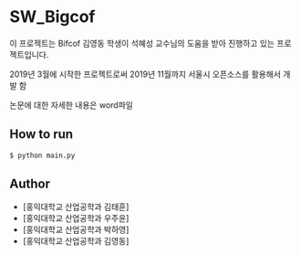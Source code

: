 # SW_Bigcof

이 프로젝트는 Bifcof 김영동 학생이 석혜성 교수님의 도움을 받아 진행하고 있는 프로젝트입니다.

2019년 3월에 시작한 프로젝트로써 2019년 11월까지 서울시 오픈소스를 활용해서 개발 함

논문에 대한 자세한 내용은 word파일

## How to run
```bash
$ python main.py
```

## Author
* [홍익대학교 산업공학과 김태훈]
* [홍익대학교 산업공학과 우주윤]
* [홍익대학교 산업공학과 박하영]
* [홍익대학교 산업공학과 김영동]
